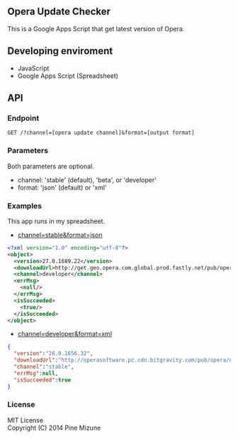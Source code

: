 Opera Update Checker
--------------------

This is a Google Apps Script that get latest version of Opera.

## Developing enviroment

- JavaScript
- Google Apps Script (Spreadsheet)

## API
### Endpoint

```
GET /?channel=[opera update channel]&format=[output format]
```

### Parameters
Both parameters are optional.

- channel: 'stable' (default), 'beta', or 'developer'
- format: 'json' (default) or 'xml'

### Examples
This app runs in my spreadsheet.

- [channel=stable&format=json](https://script.google.com/macros/s/AKfycbydMspXLOzC1Sm3ugkargF-S9pRzSsnAT_J_ywmNz9eGP-EpiP9/exec?channel=stable&format=json)
```xml
<?xml version="1.0" encoding="utf-8"?>
<object>
  <version>27.0.1689.22</version>
  <downloadUrl>http://get.geo.opera.com.global.prod.fastly.net/pub/opera/../opera-developer/27.0.1689.22/win/Opera_Developer_27.0.1689.22_Setup.exe</downloadUrl>
  <channel>developer</channel>
  <errMsg>
    <null/>
  </errMsg>
  <isSucceeded>
    <true/>
  </isSucceeded>
</object>
```
- [channel=developer&format=xml](https://script.google.com/macros/s/AKfycbydMspXLOzC1Sm3ugkargF-S9pRzSsnAT_J_ywmNz9eGP-EpiP9/exec?channel=developer&format=xml)
```json
{
  "version":"26.0.1656.32",
  "downloadUrl":"http://operasoftware.pc.cdn.bitgravity.com/pub/opera/desktop/26.0.1656.32/win/Opera_26.0.1656.32_Setup.exe",
  "channel":"stable",
  "errMsg":null,
  "isSucceeded":true
}
```

### License
MIT License<br />
Copyright (C) 2014 Pine Mizune